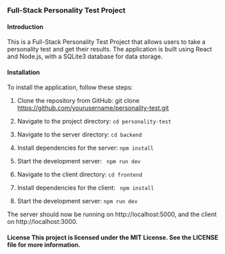 ### Full-Stack Personality Test Project
#### Introduction
This is a Full-Stack Personality Test Project that allows users to take a personality test and get their results. The application is built using React and Node.js, with a SQLite3 database for data storage.
#### Installation
To install the application, follow these steps:
1. Clone the repository from GitHub:
git clone https://github.com/yourusername/personality-test.git

2. Navigate to the project directory: 
 `cd personality-test`

3. Navigate to the server directory: 
`cd backend`

4. Install dependencies for the server: 
`npm install`

5. Start the development server: 
` npm run dev`

6. Navigate to the client directory: 
`cd frontend`

7. Install dependencies for the client: 
` npm install`
 
8. Start the development server: 
 `npm run dev`
 
  The server should now be running on http://localhost:5000, and the client on http://localhost:3000.
  #### License This project is licensed under the MIT License. See the LICENSE file for more information.
